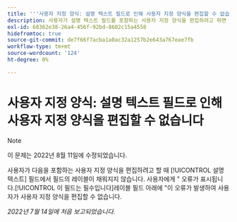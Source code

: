 ```yaml
---
title: '''사용자 지정 양식: 설명 텍스트 필드로 인해 사용자 지정 양식을 편집할 수 없습니다.'
description: 사용자가 설명 텍스트 필드를 포함하는 사용자 지정 양식을 편집하려고 하면 필드의 [!UICONTROL 레이블] 을 채우지 않습니다. 레이블 필드에 이 필드가 필수이며 이 오류로 인해 사용자가 사용자 지정 양식을 편집할 수 없다는 오류가 표시됩니다.
exl-id: 68362e38-26a4-456f-92bd-8602c15a4558
hidefromtoc: true
source-git-commit: de7f66f7acba1a0ac32a1257b2e643a767eae7fb
workflow-type: tm+mt
source-wordcount: '124'
ht-degree: 0%

---
```


# 사용자 지정 양식: 설명 텍스트 필드로 인해 사용자 지정 양식을 편집할 수 없습니다

>[!NOTE]
>
> 이 문제는 2022년 8월 11일에 수정되었습니다.

사용자가 다음을 포함하는 사용자 지정 양식을 편집하려고 할 때 [!UICONTROL 설명 텍스트] 필드에서 필드의 레이블이 채워지지 않습니다. 사용자에게 &quot; 오류가 표시됩니다.[!UICONTROL 이 필드는 필수입니다]레이블 필드 아래에 &quot;이 오류가 발생하여 사용자가 사용자 지정 양식을 편집할 수 없습니다.

_2022년 7월 14일에 처음 보고되었습니다._
